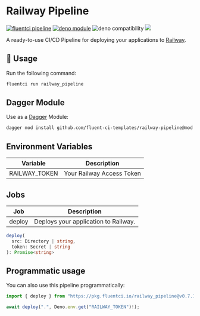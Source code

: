 # Railway Pipeline

[![fluentci pipeline](https://img.shields.io/badge/dynamic/json?label=pkg.fluentci.io&labelColor=%23000&color=%23460cf1&url=https%3A%2F%2Fapi.fluentci.io%2Fv1%2Fpipeline%2Frailway_pipeline&query=%24.version)](https://pkg.fluentci.io/railway_pipeline)
[![deno module](https://shield.deno.dev/x/railway_pipeline)](https://deno.land/x/railway_pipeline)
![deno compatibility](https://shield.deno.dev/deno/^1.37)
[![](https://img.shields.io/codecov/c/gh/fluent-ci-templates/railway-pipeline)](https://codecov.io/gh/fluent-ci-templates/railway-pipeline)

A ready-to-use CI/CD Pipeline for deploying your applications to [Railway](https://railway.app).

## 🚀 Usage

Run the following command:

```bash
fluentci run railway_pipeline
```

## Dagger Module

Use as a [Dagger](https://dagger.io) Module:

```bash
dagger mod install github.com/fluent-ci-templates/railway-pipeline@mod
```

## Environment Variables

| Variable      | Description               |
|---------------|---------------------------|
| RAILWAY_TOKEN | Your Railway Access Token |

## Jobs

| Job     | Description                      |
|---------|----------------------------------|
| deploy  | Deploys your application to Railway. |

```typescript
deploy(
  src: Directory | string,
  token: Secret | string
): Promise<string>
```

## Programmatic usage

You can also use this pipeline programmatically:

```typescript
import { deploy } from "https://pkg.fluentci.io/railway_pipeline@v0.7.1/mod.ts";

await deploy(".", Deno.env.get("RAILWAY_TOKEN")!);
```
